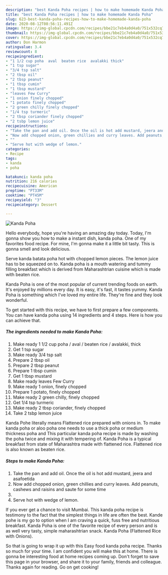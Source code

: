 ```yaml
---
description: "best Kanda Poha recipes | how to make homemade Kanda Poha"
title: "best Kanda Poha recipes | how to make homemade Kanda Poha"
slug: 623-best-kanda-poha-recipes-how-to-make-homemade-kanda-poha
date: 2020-08-12T08:56:11.491Z
image: https://img-global.cpcdn.com/recipes/bbe21c7eb4a0d4a0/751x532cq70/kanda-poha-recipe-main-photo.jpg
thumbnail: https://img-global.cpcdn.com/recipes/bbe21c7eb4a0d4a0/751x532cq70/kanda-poha-recipe-main-photo.jpg
cover: https://img-global.cpcdn.com/recipes/bbe21c7eb4a0d4a0/751x532cq70/kanda-poha-recipe-main-photo.jpg
author: Don Harmon
ratingvalue: 3.4
reviewcount: 8
recipeingredient:
- "1 1/2 cup poha  aval  beaten rice  avalakki thick"
- "1 tsp sugar"
- "3/4 tsp salt"
- "2 tbsp oil"
- "2 tbsp peanut"
- "1 tbsp cumin"
- "1 tbsp mustard"
- "leaves Few Curry"
- "1 onion finely chopped"
- "1 potato finely chopped"
- "2 green chilly finely chopped"
- "1/4 tsp turmeric"
- "2 tbsp coriander finely chopped"
- "2 tsbp lemon juice"
recipeinstructions:
- "Take the pan and add oil. Once the oil is hot add mustard, jeera and asafoetida"
- "Now add chopped onion, green chillies and curry leaves. Add peanuts, cashews and raisins and saute for some time"
- ""
- "Serve hot with wedge of lemon."
categories:
- Recipe
tags:
- kanda
- poha

katakunci: kanda poha 
nutrition: 216 calories
recipecuisine: American
preptime: "PT33M"
cooktime: "PT45M"
recipeyield: "3"
recipecategory: Dessert

---
```



![Kanda Poha](https://img-global.cpcdn.com/recipes/bbe21c7eb4a0d4a0/751x532cq70/kanda-poha-recipe-main-photo.jpg)

Hello everybody, hope you're having an amazing day today. Today, I'm gonna show you how to make a instant dish, kanda poha. One of my favorites food recipe. For mine, I'm gonna make it a little bit tasty. This is gonna smell and look delicious.

Serve kanda batata poha hot with chopped lemon pieces. The lemon juice has to be squeezed on to. Kanda poha is a mouth watering and tummy filling breakfast which is derived from Maharashtrian cuisine which is made with beaten rice.

Kanda Poha is one of the most popular of current trending foods on earth. It's enjoyed by millions every day. It is easy, it's fast, it tastes yummy. Kanda Poha is something which I've loved my entire life. They're fine and they look wonderful.


To get started with this recipe, we have to first prepare a few components. You can have kanda poha using 14 ingredients and 4 steps. Here is how you can achieve that.

<!--inarticleads1-->

##### The ingredients needed to make Kanda Poha:

1. Make ready 1 1/2 cup poha / aval / beaten rice / avalakki, thick
1. Get 1 tsp sugar
1. Make ready 3/4 tsp salt
1. Prepare 2 tbsp oil
1. Prepare 2 tbsp peanut
1. Prepare 1 tbsp cumin
1. Get 1 tbsp mustard
1. Make ready leaves Few Curry
1. Make ready 1 onion, finely chopped
1. Prepare 1 potato, finely chopped
1. Make ready 2 green chilly, finely chopped
1. Get 1/4 tsp turmeric
1. Make ready 2 tbsp coriander, finely chopped
1. Take 2 tsbp lemon juice


Kanda Pohe literally means Flattened rice prepared with onions in. To make kanda poha or aloo poha one needs to use a thick poha or medium thickness poha and This particular kanda poha recipe is made by washing the poha twice and mixing it with tempering of. Kanda Poha is a typical breakfast from state of Maharashtra made with flattened rice. Flattened rice is also known as beaten rice. 

<!--inarticleads2-->

##### Steps to make Kanda Poha:

1. Take the pan and add oil. Once the oil is hot add mustard, jeera and asafoetida
1. Now add chopped onion, green chillies and curry leaves. Add peanuts, cashews and raisins and saute for some time
1. 
1. Serve hot with wedge of lemon.


If you ever get a chance to visit Mumbai. This kanda poha recipe is testimony to the fact that the simplest things in life are often the best. Kande pohe is my go to option when I am craving a quick, fuss free and nutritious breakfast. Kanda Poha is one of the favorite recipe of every person and is as well very tasty, simple maharashtrian snack. Kanda Poha (Flattened Rice with Onions). 

So that is going to wrap it up with this Easy food kanda poha recipe. Thanks so much for your time. I am confident you will make this at home. There is gonna be interesting food at home recipes coming up. Don't forget to save this page in your browser, and share it to your family, friends and colleague. Thanks again for reading. Go on get cooking!
